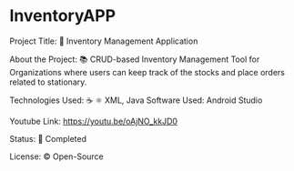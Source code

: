 # InventoryAPP

Project Title: 📛 Inventory Management Application

About the Project: 📚 CRUD-based Inventory Management Tool for Organizations where users can keep track of the stocks and place orders related to stationary.

Technologies Used: ☕️ ⚛️ XML, Java
Software Used: Android Studio

Youtube Link: https://youtu.be/oAjNO_kkJD0

Status: 📶 Completed

License: ©️ Open-Source
